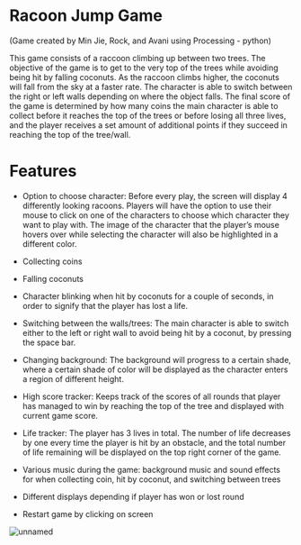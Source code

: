 # Racoon Jump Game 
(Game created by Min Jie, Rock, and Avani using Processing - python)


This game consists of a raccoon climbing up between two trees. The objective of the game is to get to the very top of the trees while avoiding being hit by falling coconuts. As the raccoon climbs higher, the coconuts will fall from the sky at a faster rate. The character is able to switch between the right or left walls depending on where the object falls. The final score of the game is determined by how many coins the main character is able to collect before it reaches the top of the trees or before losing all three lives, and the player receives a set amount of additional points if they succeed in reaching the top of the tree/wall.

# Features
- Option to choose character: Before every play, the screen will display 4 differently looking racoons. Players will have the option to use their mouse to click on                               one of the characters to choose which character they want to play with. The image of the character that the player’s mouse hovers over                               while selecting the character will also be highlighted in a different color.
- Collecting coins
- Falling coconuts
- Character blinking when hit by coconuts for a couple of seconds, in order to signify that the player has lost a life.
 
- Switching between the walls/trees: The main character is able to switch either to the left or right wall to avoid being hit by a coconut, by pressing the space                                        bar.
- Changing background: The background will progress to a certain shade, where a certain shade of color will be displayed as the character enters a region of                                different height.
- High score tracker: Keeps track of the scores of all rounds that player has managed to win by reaching the top of the tree and displayed with current game score.
- Life tracker: The player has 3 lives in total. The number of life decreases by one every time the player is hit by an obstacle, and the total number of life                       remaining will be displayed on the top right corner of the game.
- Various music during the game: background music and sound effects for when collecting coin, hit by coconut, and switching between trees
- Different displays depending if player has won or lost round
- Restart game by clicking on screen

![unnamed](https://user-images.githubusercontent.com/75086132/140200416-aa8a83e7-e1a9-4328-b269-60887c2926ff.jpeg)

